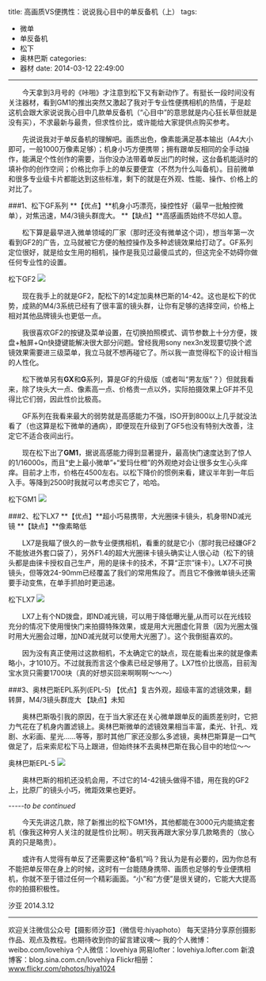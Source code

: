 title: 高画质VS便携性：说说我心目中的单反备机（上）
tags:
  - 微单
  - 单反备机
  - 松下
  - 奥林巴斯
categories:
  - 器材
date: 2014-03-12 22:49:00
---
　　今天拿到3月号的《咔啪》才注意到松下又有新动作了。有挺长一段时间没有关注器材，看到GM1的推出突然又激起了我对于专业性便携相机的热情，于是趁这机会跟大家说说我心目中几款单反备机（“心目中”的意思就是内心狂长草但就是没有买），不求最新与最贵，但求性价比，或许能给大家提供点购买参考。
 
　　先说说我对于单反备机的理解吧。画质出色，像素能满足基本输出（A4大小即可，一般1000万像素足够）；机身小巧方便携带；拥有跟单反相同的全手动操作，能满足个性创作的需要，当你没办法带着单反出门的时候，这台备机能适时的填补你的创作空间；价格比你手上的单反要便宜（不然为什么叫备机）。目前微单和很多专业级卡片都能达到这些标准，剩下的就是在外观、性能、操作、价格上的对比了。
 
###1、松下GF系列
**【优点】**机身小巧漂亮，操控性好（最早一批触控微单），对焦迅速，M4/3镜头群庞大。
**【缺点】**高感画质始终不尽如人意。

　　松下算是最早进入微单领域的厂家（那时还没有微单这个词），想当年第一次看到GF2的广告，立马就被它方便的触控操作及多种滤镜效果给打动了。GF系列定位很好，就是给女生用的相机，操作是我见过最傻瓜式的，但这完全不妨碍你做任何专业性的设置。

松下GF2
![](http://mmbiz.qpic.cn/mmbiz/xBmfrfspdrypjm4jJCB5niaCu2icOZyNeGdqjynWPZLE0MdjQDIwEdIiaNIXz8SZwYYWtOibnsU2ymib17gJJOfnNBQ/0)

　　现在我手上的就是GF2，配松下的14定加奥林巴斯的14-42。这也是松下的优势，成熟的M4/3系统已经有了很丰富的镜头群，让你有足够的选择空间，价格上相对其他品牌镜头也更低一点。

　　我很喜欢GF2的按键及菜单设置，在切换拍照模式、调节参数上十分方便，拨盘+触屏+Qn快捷键能解决很大部分问题。曾经我用sony nex3n发现要切换个滤镜效果需要进三级菜单，我立马就不想再碰它了。所以我一直觉得松下的设计相当的人性化。

　　松下微单另有**GX**和**G**系列，算是GF的升级版（或者叫“男友版”？）但就我看来，除了块头大一点、像素高一点、价格贵一点以外，实际拍摄效果上GF并不见得比它们弱，因此性价比极高。

　　GF系列在我看来最大的弱势就是高感能力不强，ISO开到800以上几乎就没法看了（也这算是松下微单的通病），即便现在升级到了GF5也没有特别大改善，注定它不适合夜间出行。

　　现在松下出了**GM1**，据说高感能力得到显著提升，最高快门速度达到了惊人的1/16000s，而且“史上最小微单”+“爱玛仕橙”的外观绝对会让很多女生心头痒痒。目前才上市，价格在4500左右。以松下降价的惯例来看，建议半年到一年后入手。等降到2500时我就可以考虑买它了，哈哈。

松下GM1
![](http://mmbiz.qpic.cn/mmbiz/xBmfrfspdrypjm4jJCB5niaCu2icOZyNeGicPGXhvrich7tTlwWGOIWnwQyQdiaYKnslaUicib8CwG4VGfu8Ria2bxA6GQ/0)


###2、松下LX7
**【优点】**超小巧易携带，大光圈徕卡镜头，机身带ND减光镜
**【缺点】**像素略低

　　LX7是我瞄了很久的一款专业便携相机，看重的就是它小（那时我已经嫌GF2不能放进外套口袋了），另外F1.4的超大光圈徕卡镜头确实让人很心动（松下的镜头都是由徕卡授权自己生产，用的是徕卡的技术，不算“正宗”徕卡）。LX7不可换镜头，但等效24-90mm已经覆盖了我们的常用焦段了。而且它不像微单镜头还需要手动变焦，在单手抓拍时更迅速。

松下LX7
![](http://mmbiz.qpic.cn/mmbiz/xBmfrfspdrypjm4jJCB5niaCu2icOZyNeG440puXRMkjJofxXQHKrZrJ9iaDqFbWQyASFAGUeVG4MZ8DsvT9QZemg/0)

　　LX7上有个ND拨盘，即ND减光镜，可以用于降低曝光量,从而可以在光线较充分的情况下使用慢快门来拍摄特殊效果，或是用大光圈虚化背景（因为光圈太强时用大光圈会过曝，加ND减光就可以使用大光圈了）。这个我倒挺喜欢的。

　　因为没有真正使用过这款相机，不太确定它的缺点，现在能看出来的就是像素略小，才1010万。不过就我而言这个像素已经足够用了。LX7性价比很高，目前淘宝水货只需要1700块（真的好想买回来啊啊啊～～～）

###3、奥林巴斯EPL系列(EPL-5)
【优点】复古外观，超级丰富的滤镜效果，翻转屏，M4/3镜头群庞大
【缺点】未知

　　奥林巴斯吸引我的原因，在于当大家还在关心微单跟单反的画质差别时，它把力气花在了机身内置滤镜上。奥林巴斯微单的滤镜效果相当丰富，柔光、针孔、戏剧、水彩画、星光……等等，那时其他厂家还没那么多滤镜，奥林巴斯算是一口气做足了，后来索尼松下马上跟进，但始终抹不去奥林巴斯在我心目中的地位～～

奥林巴斯EPL-5
![](http://mmbiz.qpic.cn/mmbiz/xBmfrfspdrypjm4jJCB5niaCu2icOZyNeGWhJzEx4U0VHWdpEOjz39KNWRSmibgrW5TEicR1PiaqfrPnK3dusMhlM8Q/0)

　　奥林巴斯的相机还没机会用，不过它的14-42镜头做得不错，用在我的GF2上，比原厂的镜头小巧，微距效果也更好。

*-----to be continued*

　　今天先讲这几款，除了新推出的松下GM1外，其他都能在3000元内能搞定套机（像我这种穷人关注的就是性价比啊）。明天我再跟大家分享几款略贵的（放心真的只是略贵）。

　　或许有人觉得有单反了还需要这种“备机”吗？我认为是有必要的，因为你总有不能把单反带在身上的时候，这时有一台能随身携带、画质也足够的专业便携相机，你就不至于错过任何一个精彩画面。“小”和“方便”是很关键的，它能大大提高你的拍摄积极性。


汐亚
2014.3.12

---------
欢迎关注微信公众号【摄影师汐亚】（微信号:hiyaphoto）
每天坚持分享原创摄影作品、观点及教程。也期待收到你的留言建议噢～
我的个人微博：weibo.com/lovehiya
个人微信：lovehiya
网易lofter：lovehiya.lofter.com
新浪博客：blog.sina.com.cn/lovehiya
Flickr相册：www.flickr.com/photos/hiya1024